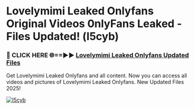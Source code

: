 # Lovelymimi Leaked Onlyfans Original Videos 0nlyFans Leaked - Files Updated! (l5cyb)

<h3>🔴 CLICK HERE 🌐==►► <a href="https://best4dudes.click/HH4t6V" rel="nofollow">Lovelymimi Leaked Onlyfans Updated Files</a></h3>

Get Lovelymimi Leaked Onlyfans and all content. Now you can access all videos and pictures of Lovelymimi Leaked Onlyfans. New Updated Files 2025!

[![l5cyb](https://github.com/user-attachments/assets/8c521d6e-e6e3-4a75-9320-d58ab9d79d5b)](https://best4dudes.click/HH4t6V)
